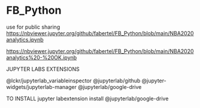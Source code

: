 # FB_Python

use for public sharing https://nbviewer.jupyter.org/github/fabertel/FB_Python/blob/main/NBA2020analytics.ipynb

https://nbviewer.jupyter.org/github/fabertel/FB_Python/blob/main/NBA2020analytics%20-%20OK.ipynb

JUPYTER LABS EXTENSIONS 

@lckr/jupyterlab_variableinspector
@jupyterlab/github
@jupyter-widgets/jupyterlab-manager
@jupyterlab/google-drive

TO INSTALL 
jupyter labextension install @jupyterlab/google-drive


